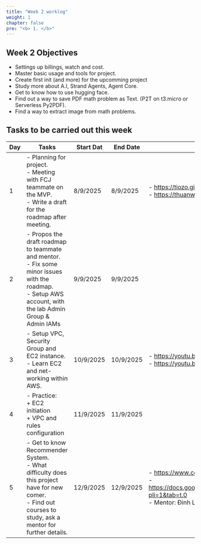 ```yaml
---
title: "Week 2 worklog"
weight: 1
chapter: false
pre: "<b> 1. </b>"
---
```


## Week 2 Objectives

- Settings up billings, watch and cost.  
- Master basic usage and tools for project. 
- Create first init (and more) for the upcomming project
- Study more about A.I, Strand Agents, Agent Core.
- Get to know how to use hugging face. 
- Find out a way to save PDF math problem as Text. (P2T on t3.micro or Serverless Py2PDF).
- Find a way to extract image from math problems.

## Tasks to be carried out this week

| Day | Tasks                                                                                                                                                           | Start Dat | End Date  | References                                                                                                                                                                                                                                                |
|-----|-----------------------------------------------------------------------------------------------------------------------------------------------------------------|-----------|-----------|-----------------------------------------------------------------------------------------------------------------------------------------------------------------------------------------------------------------------------------------------------------|
| 1   | - Planning for project. <br>- Meeting with FCJ teammate on the MVP. <br>- Write a draft for the roadmap after meeting.                                          | 8/9/2025  | 8/9/2025  | - https://tiozo.github.io/aws-fcj-tiozo-worklog/<br>- https://thuanworklog.wasmer.app/ (as backup/future project)                                                                                                                                         |
| 2   | - Propos the draft roadmap to teammate and mentor. <br>- Fix some minor issues with the roadmap.<br>- Setup AWS account, with the lab Admin Group & Admin IAMs  | 9/9/2025  | 9/9/2025  |                                                                                                                                                                                                                                                           |
| 3   | - Setup VPC, Security Group and EC2 instance. <br>- Learn EC2 and net-working within AWS.                                                                       | 10/9/2025 | 10/9/2025 | - https://youtu.be/O9Ac_vGHquM?si=UyU6Htuiwrs2l9lc <br>- https://youtu.be/e7XeKdOVq40?si=FORZCRguCcfufzNv                                                                                                                                                 |
| 4   | - Practice:  <br>     + EC2 initiation <br>     + VPC and rules configuration                                                                                   | 11/9/2025 | 11/9/2025 |                                                                                                                                                                                                                                                           |
| 5   | - Get to know Recommender System. <br>- What difficulty does this project have for new comer.<br>- Find out courses to study, ask a mentor for further details. | 12/9/2025 | 12/9/2025 | - https://www.coursera.org/specializations/recommender-systems<br>- https://docs.google.com/document/d/1cvp0Fb7Edoazh62GOXKqYSTmrqWUAv2Mr_RMtvJuCJk/edit?pli=1&tab=t.0<br>- Mentor: Đinh Lê Hoàng Anh (Recipe base on left-over food Recommender System). |                                                                                                                                                                                                                                                               |